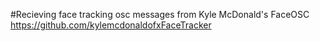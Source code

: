 #Recieving face tracking osc messages from Kyle McDonald's FaceOSC https://github.com/kylemcdonaldofxFaceTracker
